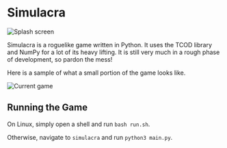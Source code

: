 # Simulacra

![Splash screen][splash]

Simulacra is a roguelike game written in Python. It uses the TCOD library and NumPy for a lot of its heavy lifting. It is still very much in a rough phase of development, so pardon the mess!

Here is a sample of what a small portion of the game looks like.

![Current game][current]


## Running the Game

On Linux, simply open a shell and run `bash run.sh`.

Otherwise, navigate to `simulacra` and run `python3 main.py`.

[splash]: https://i.imgur.com/fFhWxTo.png
[current]: https://i.imgur.com/VMCeIY7.png